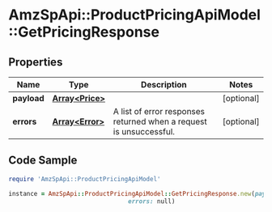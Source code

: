 # AmzSpApi::ProductPricingApiModel::GetPricingResponse

## Properties

Name | Type | Description | Notes
------------ | ------------- | ------------- | -------------
**payload** | [**Array&lt;Price&gt;**](Price.md) |  | [optional] 
**errors** | [**Array&lt;Error&gt;**](Error.md) | A list of error responses returned when a request is unsuccessful. | [optional] 

## Code Sample

```ruby
require 'AmzSpApi::ProductPricingApiModel'

instance = AmzSpApi::ProductPricingApiModel::GetPricingResponse.new(payload: null,
                                 errors: null)
```


